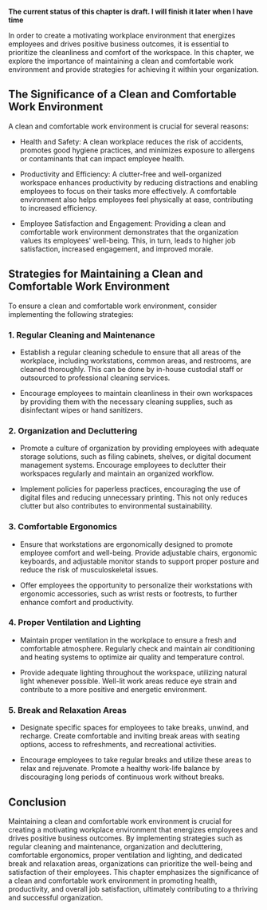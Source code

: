 **The current status of this chapter is draft. I will finish it later when I have time**

In order to create a motivating workplace environment that energizes employees and drives positive business outcomes, it is essential to prioritize the cleanliness and comfort of the workspace. In this chapter, we explore the importance of maintaining a clean and comfortable work environment and provide strategies for achieving it within your organization.

The Significance of a Clean and Comfortable Work Environment
------------------------------------------------------------

A clean and comfortable work environment is crucial for several reasons:

* Health and Safety: A clean workplace reduces the risk of accidents, promotes good hygiene practices, and minimizes exposure to allergens or contaminants that can impact employee health.

* Productivity and Efficiency: A clutter-free and well-organized workspace enhances productivity by reducing distractions and enabling employees to focus on their tasks more effectively. A comfortable environment also helps employees feel physically at ease, contributing to increased efficiency.

* Employee Satisfaction and Engagement: Providing a clean and comfortable work environment demonstrates that the organization values its employees' well-being. This, in turn, leads to higher job satisfaction, increased engagement, and improved morale.

Strategies for Maintaining a Clean and Comfortable Work Environment
-------------------------------------------------------------------

To ensure a clean and comfortable work environment, consider implementing the following strategies:

### 1. Regular Cleaning and Maintenance

* Establish a regular cleaning schedule to ensure that all areas of the workplace, including workstations, common areas, and restrooms, are cleaned thoroughly. This can be done by in-house custodial staff or outsourced to professional cleaning services.

* Encourage employees to maintain cleanliness in their own workspaces by providing them with the necessary cleaning supplies, such as disinfectant wipes or hand sanitizers.

### 2. Organization and Decluttering

* Promote a culture of organization by providing employees with adequate storage solutions, such as filing cabinets, shelves, or digital document management systems. Encourage employees to declutter their workspaces regularly and maintain an organized workflow.

* Implement policies for paperless practices, encouraging the use of digital files and reducing unnecessary printing. This not only reduces clutter but also contributes to environmental sustainability.

### 3. Comfortable Ergonomics

* Ensure that workstations are ergonomically designed to promote employee comfort and well-being. Provide adjustable chairs, ergonomic keyboards, and adjustable monitor stands to support proper posture and reduce the risk of musculoskeletal issues.

* Offer employees the opportunity to personalize their workstations with ergonomic accessories, such as wrist rests or footrests, to further enhance comfort and productivity.

### 4. Proper Ventilation and Lighting

* Maintain proper ventilation in the workplace to ensure a fresh and comfortable atmosphere. Regularly check and maintain air conditioning and heating systems to optimize air quality and temperature control.

* Provide adequate lighting throughout the workspace, utilizing natural light whenever possible. Well-lit work areas reduce eye strain and contribute to a more positive and energetic environment.

### 5. Break and Relaxation Areas

* Designate specific spaces for employees to take breaks, unwind, and recharge. Create comfortable and inviting break areas with seating options, access to refreshments, and recreational activities.

* Encourage employees to take regular breaks and utilize these areas to relax and rejuvenate. Promote a healthy work-life balance by discouraging long periods of continuous work without breaks.

Conclusion
----------

Maintaining a clean and comfortable work environment is crucial for creating a motivating workplace environment that energizes employees and drives positive business outcomes. By implementing strategies such as regular cleaning and maintenance, organization and decluttering, comfortable ergonomics, proper ventilation and lighting, and dedicated break and relaxation areas, organizations can prioritize the well-being and satisfaction of their employees. This chapter emphasizes the significance of a clean and comfortable work environment in promoting health, productivity, and overall job satisfaction, ultimately contributing to a thriving and successful organization.
